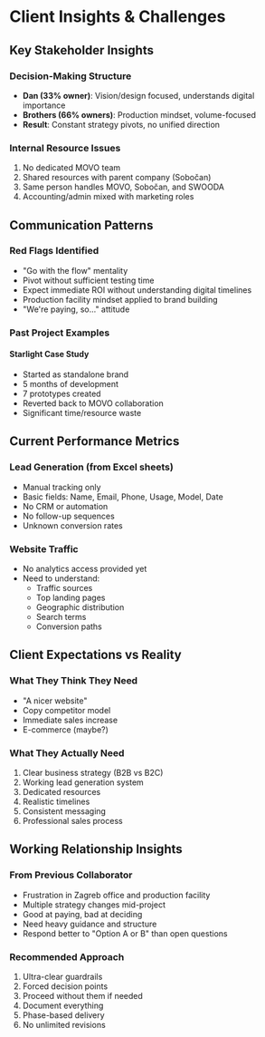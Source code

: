 # Client Insights & Challenges

## Key Stakeholder Insights

### Decision-Making Structure
- **Dan (33% owner)**: Vision/design focused, understands digital importance
- **Brothers (66% owners)**: Production mindset, volume-focused
- **Result**: Constant strategy pivots, no unified direction

### Internal Resource Issues
1. No dedicated MOVO team
2. Shared resources with parent company (Sobočan)
3. Same person handles MOVO, Sobočan, and SWOODA
4. Accounting/admin mixed with marketing roles

## Communication Patterns

### Red Flags Identified
- "Go with the flow" mentality
- Pivot without sufficient testing time
- Expect immediate ROI without understanding digital timelines
- Production facility mindset applied to brand building
- "We're paying, so..." attitude

### Past Project Examples

#### Starlight Case Study
- Started as standalone brand
- 5 months of development
- 7 prototypes created
- Reverted back to MOVO collaboration
- Significant time/resource waste

## Current Performance Metrics

### Lead Generation (from Excel sheets)
- Manual tracking only
- Basic fields: Name, Email, Phone, Usage, Model, Date
- No CRM or automation
- No follow-up sequences
- Unknown conversion rates

### Website Traffic
- No analytics access provided yet
- Need to understand:
  - Traffic sources
  - Top landing pages
  - Geographic distribution
  - Search terms
  - Conversion paths

## Client Expectations vs Reality

### What They Think They Need
- "A nicer website"
- Copy competitor model
- Immediate sales increase
- E-commerce (maybe?)

### What They Actually Need
1. Clear business strategy (B2B vs B2C)
2. Working lead generation system
3. Dedicated resources
4. Realistic timelines
5. Consistent messaging
6. Professional sales process

## Working Relationship Insights

### From Previous Collaborator
- Frustration in Zagreb office and production facility
- Multiple strategy changes mid-project
- Good at paying, bad at deciding
- Need heavy guidance and structure
- Respond better to "Option A or B" than open questions

### Recommended Approach
1. Ultra-clear guardrails
2. Forced decision points
3. Proceed without them if needed
4. Document everything
5. Phase-based delivery
6. No unlimited revisions
